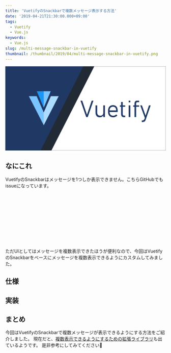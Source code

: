 ```yaml
---
title: 'VuetifyのSnackbarで複数メッセージ表示する方法'
date: '2019-04-21T21:30:00.000+09:00'
tags:
  - Vuetify
  - Vue.js
keywords:
  - Vue.js
slug: /multi-message-snackbar-in-vuetify
thumbnail: /thumbnail/2019/04/multi-message-snackbar-in-vuetify.png
---
```


![vee-validate-custom-validation-locale-message](/thumbnail/2019/04/multi-message-snackbar-in-vuetify.png)

## なにこれ
VuetifyのSnackbarはメッセージを1つしか表示できません。こちらGitHubでもissueになっています。

<div class="iframely-embed"><div class="iframely-responsive" style="height: 140px; padding-bottom: 0;"><a href="https://github.com/vuetifyjs/vuetify/issues/2384" data-iframely-url="//cdn.iframe.ly/vKsahN0"></a></div></div>
<br/>

ただUIとしてはメッセージを複数表示できたほうが便利なので、今回はVuetifyのSnackbarをベースにメッセージを複数表示できるようにカスタムしてみました。

## 仕様

## 実装

## まとめ

今回はVuetifyのSnackbarで複数メッセージが表示できるようにする方法をご紹介しました。
現在だと、[複数表示できるようにするための拡張ライブラリ](https://www.npmjs.com/package/@tozd/vue-snackbar-queue)も出ているようです。
是非参考にしてみてください🍅


